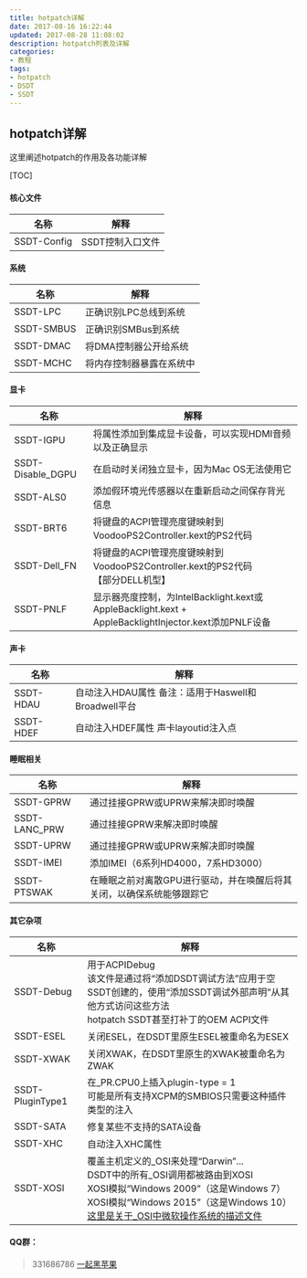 ```yaml
---
title: hotpatch详解
date: 2017-08-16 16:22:44
updated: 2017-08-28 11:08:02
description: hotpatch列表及详解
categories:
- 教程
tags:
- hotpatch
- DSDT
- SSDT
---
```

## hotpatch详解
这里阐述hotpatch的作用及各功能详解

[TOC]<!--more-->

#### 核心文件
| 名称 | 解释 |
| --- | --- |
|SSDT-Config|SSDT控制入口文件|

#### 系统
| 名称 | 解释 |
| --- | --- |
|SSDT-LPC|      正确识别LPC总线到系统|
|SSDT-SMBUS|    正确识别SMBus到系统|
|SSDT-DMAC|     将DMA控制器公开给系统|
|SSDT-MCHC|     将内存控制器暴露在系统中|

#### 显卡
| 名称 | 解释 |
| --- | --- |
|SSDT-IGPU|       将属性添加到集成显卡设备，可以实现HDMI音频以及正确显示|
|SSDT-Disable_DGPU|在启动时关闭独立显卡，因为Mac OS无法使用它|
|SSDT-ALS0|       添加假环境光传感器以在重新启动之间保存背光信息|
|SSDT-BRT6|       将键盘的ACPI管理亮度键映射到VoodooPS2Controller.kext的PS2代码|
|SSDT-Dell_FN|    将键盘的ACPI管理亮度键映射到VoodooPS2Controller.kext的PS2代码<br>【部分DELL机型】|
|SSDT-PNLF|       显示器亮度控制，为IntelBacklight.kext或AppleBacklight.kext + AppleBacklightInjector.kext添加PNLF设备|
#### 声卡

| 名称 | 解释 |
| --- | --- |
|SSDT-HDAU|       自动注入HDAU属性 备注：适用于Haswell和Broadwell平台|
|SSDT-HDEF|       自动注入HDEF属性 声卡layoutid注入点|

#### 睡眠相关
| 名称 | 解释 |
| --- | --- |
|SSDT-GPRW|       通过挂接GPRW或UPRW来解决即时唤醒|
|SSDT-LANC_PRW|   通过挂接GPRW来解决即时唤醒|
|SSDT-UPRW|       通过挂接GPRW或UPRW来解决即时唤醒|
|SSDT-IMEI|       添加IMEI（6系列HD4000，7系HD3000）|
|SSDT-PTSWAK|     在睡眠之前对离散GPU进行驱动，并在唤醒后将其关闭，以确保系统能够跟踪它|



#### 其它杂项

| 名称 | 解释 |
| --- | --- |
|SSDT-Debug| 用于ACPIDebug <br>该文件是通过将“添加DSDT调试方法”应用于空SSDT创建的，使用“添加SSDT调试外部声明”从其他方式访问这些方法<br>hotpatch SSDT甚至打补丁的OEM ACPI文件|
|SSDT-ESEL|关闭ESEL，在DSDT里原生ESEL被重命名为ESEX|
|SSDT-XWAK|关闭XWAK，在DSDT里原生的XWAK被重命名为ZWAK|
|SSDT-PluginType1|在_PR.CPU0上插入plugin-type = 1<br>可能是所有支持XCPM的SMBIOS只需要这种插件类型的注入|
|SSDT-SATA|修复某些不支持的SATA设备|
|SSDT-XHC|自动注入XHC属性|
|SSDT-XOSI|覆盖主机定义的_OSI来处理“Darwin”...<br>DSDT中的所有_OSI调用都被路由到XOSI<br>XOSI模拟“Windows 2009”（这是Windows 7）<br>XOSI模拟“Windows 2015”（这是Windows 10）<br>[这里是关于_OSI中微软操作系统的描述文件](http://download.microsoft.com/download/7/E/7/7E7662CF-CBEA-470B-A97E-CE7CE0D98DC2/WinACPI_OSI.docx)|


#### QQ群：
> 331686786 [一起黑苹果](http://shang.qq.com/wpa/qunwpa?idkey=db511a29e856f37cbb871108ffa77a6e79dde47e491b8f2c8d8fe4d3c310de91)







